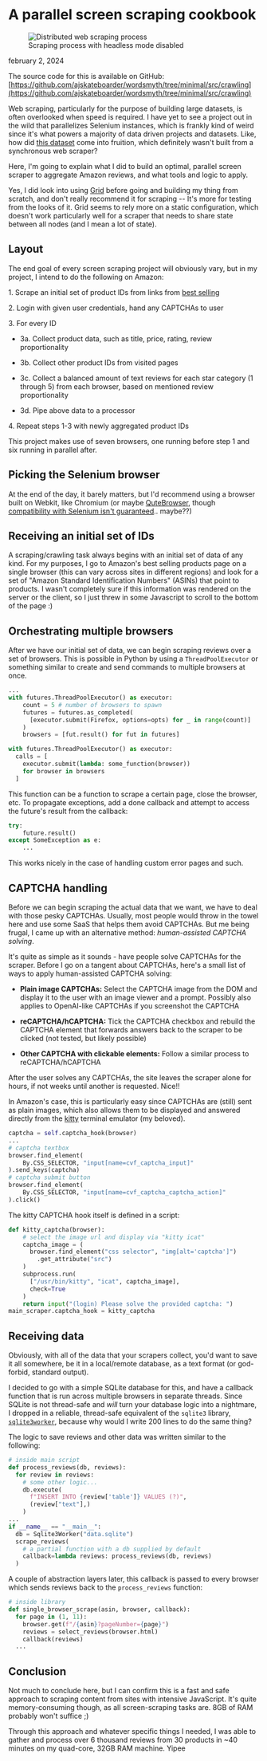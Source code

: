 # A parallel screen scraping cookbook

<figure>
  <img src="./screenscraper.png" alt="Distributed web scraping process" />
  <figcaption>Scraping process with headless mode disabled</figcaption>
</figure>

february 2, 2024

The source code for this is available on GitHub: [https://github.com/ajskateboarder/wordsmyth/tree/minimal/src/crawling](https://github.com/ajskateboarder/wordsmyth/tree/minimal/src/crawling)

Web scraping, particularly for the purpose of building large datasets, is often overlooked when speed is required. I have yet to see a project out in the wild that parallelizes Selenium instances, which is frankly kind of weird since it's what powers a majority of data driven projects and datasets. Like, how did [this dataset](https://jmcauley.ucsd.edu/data/amazon/) come into fruition, which definitely wasn't built from a synchronous web scraper? 

Here, I'm going to explain what I did to build an optimal, parallel screen scraper to aggregate Amazon reviews, and what tools and logic to apply.

Yes, I did look into using [Grid](https://www.selenium.dev/documentation/grid/) before going and building my thing from scratch, and don't really recommend it for scraping -- It's more for testing from the looks of it. Grid seems to rely more on a static configuration, which doesn't work particularly well for a scraper that needs to share state between all nodes (and I mean a lot of state).

## Layout

The end goal of every screen scraping project will obviously vary, but in my project, I intend to do the following on Amazon:

1\. Scrape an initial set of product IDs from links from [best selling](https://amazon.com/gp/bestselling)

2\. Login with given user credentials, hand any CAPTCHAs to user

3\. For every ID
  
- 3a. Collect product data, such as title, price, rating, review proportionality

- 3b. Collect other product IDs from visited pages
  
- 3c. Collect a balanced amount of text reviews for each star category (1 through 5) from each browser, based on mentioned review proportionality
  
- 3d. Pipe above data to a processor

4\. Repeat steps 1-3 with newly aggregated product IDs

This project makes use of seven browsers, one running before step 1 and six running in parallel after.

## Picking the Selenium browser

At the end of the day, it barely matters, but I'd recommend using a browser built on Webkit, like Chromium (or maybe [QuteBrowser](https://github.com/qutebrowser/qutebrowser), though [compatibility with Selenium isn't guaranteed](https://forum.qt.io/topic/96202/unrecognized-chrome-version-when-using-selenium-python-bindings-and-chromedriver).. maybe??)

## Receiving an initial set of IDs

A scraping/crawling task always begins with an initial set of data of any kind. For my purposes, I go to Amazon's best selling products page on a single browser (this can vary across sites in different regions) and look for a set of "Amazon Standard Identification Numbers" (ASINs) that point to products. I wasn't completely sure if this information was rendered on the server or the client, so I just threw in some Javascript to scroll to the bottom of the page :)

## Orchestrating multiple browsers

After we have our initial set of data, we can begin scraping reviews over a set of browsers. This is possible in Python by using a `ThreadPoolExecutor` or something similar to create and send commands to multiple browsers at once.

```py
...
with futures.ThreadPoolExecutor() as executor:
    count = 5 # number of browsers to spawn
    futures = futures.as_completed(
      [executor.submit(Firefox, options=opts) for _ in range(count)]
    )
    browsers = [fut.result() for fut in futures]
```

```py
with futures.ThreadPoolExecutor() as executor:
  calls = [
    executor.submit(lambda: some_function(browser))
    for browser in browsers
  ]
```

This function can be a function to scrape a certain page, close the browser, etc. To propagate exceptions, add a done callback  and attempt to access the future's result from the callback:

```py
try:
    future.result()
except SomeException as e:
    ...
```

This works nicely in the case of handling custom error pages and such.

## CAPTCHA handling

Before we can begin scraping the actual data that we want, we have to deal with those pesky CAPTCHAs. Usually, most people would throw in the towel here and use some SaaS that helps them avoid CAPTCHAs. But me being frugal, I came up with an alternative method: *human-assisted CAPTCHA solving*. 

It's quite as simple as it sounds - have people solve CAPTCHAs for the scraper. Before I go on a tangent about CAPTCHAs, here's a small list of ways to apply human-assisted CAPTCHA solving:

- **Plain image CAPTCHAs:** Select the CAPTCHA image from the DOM and display it to the user with an image viewer and a prompt. Possibly also applies to OpenAI-like CAPTCHAs if you screenshot the CAPTCHA

- **reCAPTCHA/hCAPTCHA:** Tick the CAPTCHA checkbox and  rebuild the CAPTCHA element that forwards answers back to the scraper to be clicked (not tested, but likely possible)

- **Other CAPTCHA with clickable elements:** Follow a similar process to reCAPTCHA/hCAPTCHA

After the user solves any CAPTCHAs, the site leaves the scraper alone for hours, if not weeks until another is requested. Nice!!

In Amazon's case, this is particularly easy since CAPTCHAs are (still) sent as plain images, which also allows them to be displayed and answered directly from the [kitty](https://sw.kovidgoyal.net/kitty/) terminal emulator (my beloved).

```py
captcha = self.captcha_hook(browser)
...
# captcha textbox
browser.find_element(
    By.CSS_SELECTOR, "input[name=cvf_captcha_input]"
).send_keys(captcha)
# captcha submit button
browser.find_element(
    By.CSS_SELECTOR, "input[name=cvf_captcha_captcha_action]"
).click()
```

The kitty CAPTCHA hook itself is defined in a script:

```py
def kitty_captcha(browser):
    # select the image url and display via "kitty icat"
    captcha_image = (
      browser.find_element("css selector", "img[alt='captcha']")
        .get_attribute("src")
    )
    subprocess.run(
      ["/usr/bin/kitty", "icat", captcha_image],
      check=True
    )
    return input("(login) Please solve the provided captcha: ")
main_scraper.captcha_hook = kitty_captcha
```

## Receiving data

Obviously, with all of the data that your scrapers collect, you'd want to save it all somewhere, be it in a local/remote database, as a text format (or god-forbid, standard output).

I decided to go with a simple SQLite database for this, and have a callback function that is run across multiple browsers in separate threads. Since SQLite is not thread-safe and *will* turn your database logic into a nightmare, I dropped in a reliable, thread-safe equivalent of the `sqlite3` library, [`sqlite3worker`](https://github.com/palantir/sqlite3worker/), because why would I write 200 lines to do the same thing?

The logic to save reviews and other data was written similar to the following:

```py
# inside main script
def process_reviews(db, reviews):
  for review in reviews:
    # some other logic...
    db.execute(
      f"INSERT INTO {review['table']} VALUES (?)",
      (review["text"],)
    )
...
if __name__ == "__main__":
  db = Sqlite3Worker("data.sqlite")
  scrape_reviews(
    # a partial function with a db supplied by default
    callback=lambda reviews: process_reviews(db, reviews)
  )
```

A couple of abstraction layers later, this callback is passed to every browser which sends reviews back to the `process_reviews` function:

```py
# inside library
def single_browser_scrape(asin, browser, callback):
  for page in (1, 11):
    browser.get(f"/{asin}?pageNumber={page}")
    reviews = select_reviews(browser.html)
    callback(reviews)
  ...
```

## Conclusion

Not much to conclude here, but I can confirm this is a fast and safe approach to scraping content from sites with intensive JavaScript. It's quite memory-consuming though, as all screen-scraping tasks are. 8GB of RAM probably won't suffice ;)

Through this approach and whatever specific things I needed, I was able to gather and process over 6 thousand reviews from 30 products in ~40 minutes on my quad-core, 32GB RAM machine. Yipee